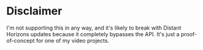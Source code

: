 # Disclaimer

I'm not supporting this in any way, and it's likely to break with Distant Horizons updates because it completely bypasses the API. It's just a proof-of-concept for one of my video projects.
